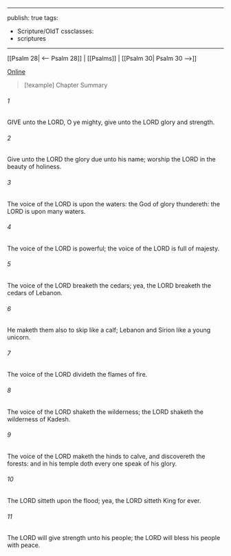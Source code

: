 

---
publish: true
tags:
  - Scripture/OldT
cssclasses:
  - scriptures
---
[[Psalm 28| <-- Psalm 28]] | [[Psalms]] | [[Psalm 30| Psalm 30 -->]]

[Online](https://churchofjesuschrist.org/study/scriptures/ot/ps/29?lang=eng)

>[!example] Chapter Summary
>
###### 1
GIVE unto the LORD, O ye mighty, give unto the LORD glory and strength.
###### 2
Give unto the LORD the glory due unto his name; worship the LORD in the beauty of holiness.
###### 3
The voice of the LORD is upon the waters: the God of glory thundereth: the LORD is upon many waters.
###### 4
The voice of the LORD is powerful; the voice of the LORD is full of majesty.
###### 5
The voice of the LORD breaketh the cedars; yea, the LORD breaketh the cedars of Lebanon.
###### 6
He maketh them also to skip like a calf; Lebanon and Sirion like a young unicorn.
###### 7
The voice of the LORD divideth the flames of fire.
###### 8
The voice of the LORD shaketh the wilderness; the LORD shaketh the wilderness of Kadesh.
###### 9
The voice of the LORD maketh the hinds to calve, and discovereth the forests: and in his temple doth every one speak of his glory.
###### 10
The LORD sitteth upon the flood; yea, the LORD sitteth King for ever.
###### 11
The LORD will give strength unto his people; the LORD will bless his people with peace.



